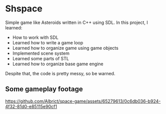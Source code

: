 # Shspace
 Simple game like Asteroids written in C++ using SDL.
 In this project, I learned:
 - How to work with SDL
 - Learned how to write a game loop
 - Learned how to organize game using game objects
 - Implemented scene system
 - Learned some parts of STL
 - Learned how to organize base game engine


Despite that, the code is pretty messy, so be warned.
## Some gameplay footage
https://github.com/Albrict/space-game/assets/65279613/0c6db036-b924-4f32-81d0-e85115e90cf1

